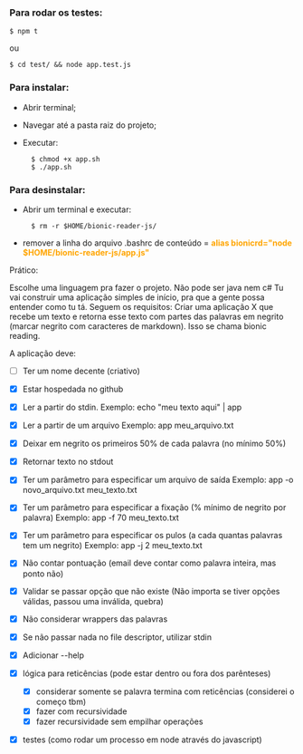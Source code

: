 ### Para rodar os testes:
    $ npm t

ou

    $ cd test/ && node app.test.js

### Para instalar:
- Abrir terminal;
- Navegar até a pasta raiz do projeto;
- Executar:
    
        $ chmod +x app.sh
        $ ./app.sh
    
### Para desinstalar:
- Abrir um terminal e executar:
        
        $ rm -r $HOME/bionic-reader-js/
        
- remover a linha do arquivo .bashrc de conteúdo = <span style="color:orange">**alias bionicrd="node $HOME/bionic-reader-js/app.js"**</span>




Prático:

Escolhe uma linguagem pra fazer o projeto. Não pode ser java nem c#
Tu vai construir uma aplicação simples de início, pra que a gente possa entender como tu tá. Seguem os requisitos:
Criar uma aplicação X que recebe um texto e retorna esse texto com partes das palavras em negrito (marcar negrito com caracteres de markdown). Isso se chama bionic reading.

A aplicação deve:

- [ ] Ter um nome decente (criativo)

- [x] Estar hospedada no github

- [x] Ler a partir do stdin.
    Exemplo: echo "meu texto aqui" | app

- [x] Ler a partir de um arquivo
    Exemplo: app meu_arquivo.txt

- [x] Deixar em negrito os primeiros 50% de cada palavra (no mínimo 50%)

- [x] Retornar texto no stdout

- [x] Ter um parâmetro para especificar um arquivo de saída
    Exemplo: app -o novo_arquivo.txt meu_texto.txt

- [x] Ter um parâmetro para especificar a fixação (% mínimo de negrito por palavra)
    Exemplo: app -f 70 meu_texto.txt

- [x] Ter um parâmetro para especificar os pulos (a cada quantas palavras tem um negrito)
    Exemplo: app -j 2 meu_texto.txt

- [x] Não contar pontuação (email deve contar como palavra inteira, mas ponto não)

- [x] Validar se passar opção que não existe (Não importa se tiver opções válidas, passou uma inválida, quebra)

- [x] Não considerar wrappers das palavras

- [x] Se não passar nada no file descriptor, utilizar stdin

- [x] Adicionar --help

- [x] lógica para reticências (pode estar dentro ou fora dos parênteses)
    - [x] considerar somente se palavra termina com reticências (considerei o começo tbm)
    - [x] fazer com recursividade
    - [x] fazer recursividade sem empilhar operações

- [x] testes (como rodar um processo em node através do javascript)